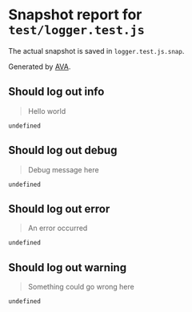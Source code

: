 # Snapshot report for `test/logger.test.js`

The actual snapshot is saved in `logger.test.js.snap`.

Generated by [AVA](https://ava.li).

## Should log out info

> Hello world

    undefined

## Should log out debug

> Debug message here

    undefined

## Should log out error

> An error occurred

    undefined

## Should log out warning

> Something could go wrong here

    undefined
